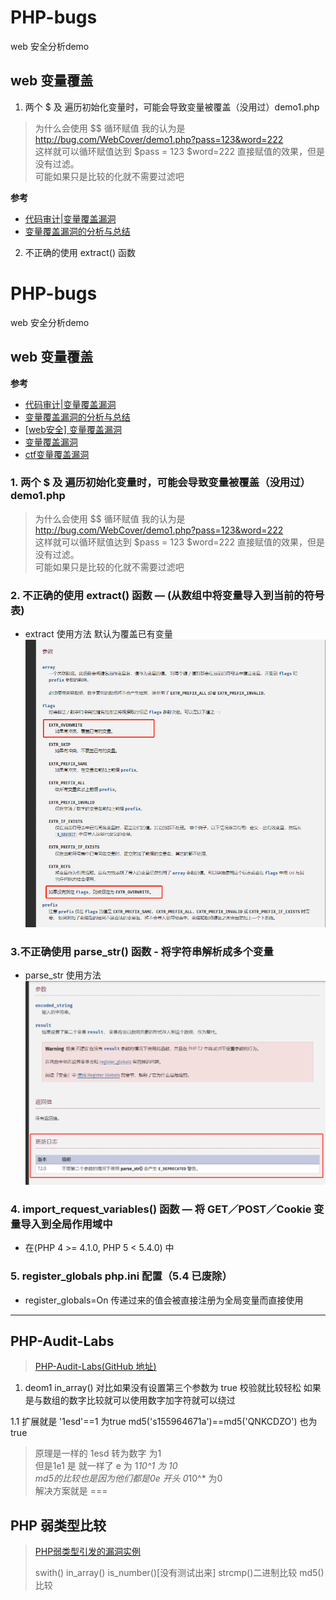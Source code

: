 # PHP-bugs
web 安全分析demo

## web 变量覆盖
1. 两个 $ 及 遍历初始化变量时，可能会导致变量被覆盖（没用过）demo1.php
> 为什么会使用 $$ 循环赋值 我的认为是 http://bug.com/WebCover/demo1.php?pass=123&word=222<br>
> 这样就可以循环赋值达到 $pass = 123 $word=222 直接赋值的效果，但是没有过滤。<br>
> 可能如果只是比较的化就不需要过滤吧

**参考**
 - [代码审计|变量覆盖漏洞](https://www.freebuf.com/column/150731.html)
 - [变量覆盖漏洞的分析与总结](https://cloud.tencent.com/developer/article/1515390)
2. 不正确的使用 extract() 函数
# PHP-bugs
web 安全分析demo

## web 变量覆盖
**参考**
 - [代码审计|变量覆盖漏洞](https://www.freebuf.com/column/150731.html)
 - [变量覆盖漏洞的分析与总结](https://cloud.tencent.com/developer/article/1515390)
 - [[web安全] 变量覆盖漏洞](https://blog.csdn.net/hitwangpeng/article/details/45972099)
 - [变量覆盖漏洞](https://www.zybuluo.com/1kbfree/note/1135811)
 - [ctf变量覆盖漏洞](https://www.cnblogs.com/wfzWebSecuity/p/7295705.html)
### 1. 两个 $ 及 遍历初始化变量时，可能会导致变量被覆盖（没用过）demo1.php
> 为什么会使用 $$ 循环赋值 我的认为是 http://bug.com/WebCover/demo1.php?pass=123&word=222<br>
> 这样就可以循环赋值达到 $pass = 123 $word=222 直接赋值的效果，但是没有过滤。<br>
> 可能如果只是比较的化就不需要过滤吧

### 2. 不正确的使用 extract() 函数 — (从数组中将变量导入到当前的符号表)<br>
 - extract 使用方法 默认为覆盖已有变量
    ![extract() 用法](img/WebCover/deom2.png)
### 3.不正确使用 parse_str() 函数 - 将字符串解析成多个变量<br>
 - parse_str 使用方法 
    ![parse_str() 用法](img/WebCover/demo3.png)
### 4. import_request_variables() 函数 — 将 GET／POST／Cookie 变量导入到全局作用域中
- 在(PHP 4 >= 4.1.0, PHP 5 < 5.4.0) 中
### 5. register_globals php.ini 配置（5.4 已废除）
- register_globals=On 传递过来的值会被直接注册为全局变量而直接使用

<hr>

## PHP-Audit-Labs
>[PHP-Audit-Labs(GitHub 地址)](https://github.com/hongriSec/PHP-Audit-Labs)

1. deom1 in_array() 对比如果没有设置第三个参数为 true 校验就比较轻松 如果是与数组的数字比较就可以使用数字加字符就可以绕过

1.1 扩展就是 '1esd'==1 为true  md5('s155964671a')==md5('QNKCDZO') 也为true 
>原理是一样的 1esd 转为数字 为1<br>
>但是1e1 是 就一样了 e 为 1*10^1 为 10<br>
>md5的比较也是因为他们都是0e 开头  0*10^* 为0<br>
>解决方案就是 ===
>

## PHP 弱类型比较

>[PHP弱类型引发的漏洞实例](https://www.freebuf.com/articles/web/166543.html)
>
>swith() in_array()  is_number()[没有测试出来]  strcmp()二进制比较 md5()比较
